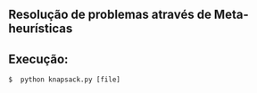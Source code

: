## Resolução de problemas através de Meta-heurísticas 


## Execução:

```
$  python knapsack.py [file]
```


